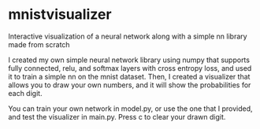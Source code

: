 # mnistvisualizer
Interactive visualization of a neural network along with a simple nn library made from scratch

I created my own simple neural network library using numpy that supports fully connected, relu, and softmax layers with cross entropy loss, and used it to train a simple nn on the mnist dataset. 
Then, I created a visualizer that allows you to draw your own numbers, and it will show the probabilities for each digit.

You can train your own network in model.py, or use the one that I provided, and test the visualizer in main.py.
Press c to clear your drawn digit.
